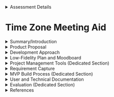 <details>
  <summary>Assessment Details</summary>

|                    | Description                                 |
| ------------------ | ------------------------------------------- |
| Course Title:      | Software Engineering                        |
| Course Code:       | NCHNAP688                                   |
| Assessment Title:  | Summative Assessment One                    |
| Assessment Number: | AE1                                         |
| Restrictions:      | 2,000 words +/- 10%,  excluding data tables |
| Description:       | Report (workplace case study)               |
| Hand-in Deadline:  | 17th January 2025, 23:59                    |

</details>

# Time Zone Meeting Aid


<details>
  <summary>Summary/Introduction</summary>
  <hr>

</details>
  
<details>
  <summary>Product Proposal</summary>
  <hr>
  My employer is part of Associated British Foods plc, which is multi-national business with operations in 56 countries around the world (ABF, 2024). With colleagues in mutliple timezones, planning meetings with consideration and convenience can be challenging. My product proposal is for an easy to use application where users can set a location, date, and time, then select a second location, and the application will give the equivalent date and time for the secondary location.   
  <hr>
</details>

<details>
  <summary>Development Approach</summary>
  <hr>
The development approach of this project will be itterative and agile, with an expectation of two to three sprints. A significant component of this product is the user interface (UI), an itterative agile approach allows for the testing of useable software and UI at earlier stages in the software development lifecycle, and results from this can lead to changes in development (Ferreira, Noble and Biddle, 2007). 
  <hr>
</details>


<details>
  <summary>Low-Fidelity Plan and Moodboard</summary>
  <hr>

## Low-Fidelity Plan
A low-fidelity flow for the application was prototyped using Figma and is available at [Figma.com](https://www.figma.com/proto/kTpbqRqdkA15Keu1uF1nJs/Summative-1?node-id=1-2&t=BiJiPwSoCtLmuO3u-1/).

  <br>

A welcome screen will provide the user with some basic information about the application, and will feature some appropriate imagry and branding.
The user can start using the functionality of the application, or quit. As this is a web-based applicaiton, quitting will take them to the ABF homepage.

  
  ![Image of Low-fidelity Figma mock up of the application.](/images/figma_low_fi_01.jpg)

<br>

## Moodboard

To aid decision making regarding colour schemes and design choices, I created a moodboard. This was made up from screen snippets of solid colours snapped from abf.co.uk, I then identified the HEX and RGB values of these colours for easy reference when it comes to formatting the visuals of the applicaiton. A list of CSS web safe fonts was obtained from w3schools.com (2024), these were added to the moodboard and Verdana was chosen for the application font as it is stylistically complementary to the font used for the Associated British Foods plc name. An AI generated image of the globe was created using Microsoft Designer (n.d.) as it is free to use and avoids any licensing issues.            

  ![Image of Low-fidelity Figma mock up of the application.](/images/mood_board.png)





  <hr>  
</details>

<details>
  <summary>Project Management Tools (Dedicated Section)</summary>
</details>

<details>
  <summary>Requirement Capture</summary>
  
| ID | Details                                                                  |
| -- | ------------------------------------------------------------------------ |
| 01 | User selects their country via clicking on a map                        |
| 02 | Current date and time is shown for chosed timezone                       |
| 03 | User inputs a desired meeting date and time                              |
| 04 | User clicks on destination country                                       |
| 05 | Output shows what date and time that will be in the destination country  |
| 06 | User can print a reminder card                                           |

</details>

<details>
  <summary>MVP Build Process (Dedicated Section)</summary>
  <hr>


  
  ## Sprint 1
  <br>
  
  ## Sprint 2
  <br>
  
  ## Sprint 3

</details>



<details>
  <summary>User and Technical Documentation</summary>
</details>

<details>
  <summary>Evaluation (Dedicated Section)</summary>
- Content
</details>

<details>
  <summary>References</summary>
  <hr>
ABF (2024) <i>Where we operate</i> [online].<br>  
          &nbsp;&nbsp;&nbsp;&nbsp;Available at: https://www.abf.co.uk/about-us/where-we-operate  <br>
          &nbsp;&nbsp;&nbsp;&nbsp;(Accessed: 09 December 2024). <br><br>

Ferreira, J., Noble, J. and Biddle, R. (2007) 'Agile development iterations and UI design', <br> 
          &nbsp;&nbsp;&nbsp;&nbsp;<i>Proceedings of the Agile 2007 Agile Development Conference.</i> 13-17 August 2007, Washington, DC.  
          &nbsp;&nbsp;&nbsp;&nbsp;Available at: https://ieeexplore-ieee-org.ezproxy.neu.edu/document/4293575  <br>
          &nbsp;&nbsp;&nbsp;&nbsp;(Accessed: 09 December 2024). <br>

Microsoft Designer (n.d.) <iCreate images</i> [online]. <br> 
          &nbsp;&nbsp;&nbsp;&nbsp;Available at: https://designer.microsoft.com/image-creator?scenario=texttoimage  <br>
          &nbsp;&nbsp;&nbsp;&nbsp;(Accessed: 14 December 2024). <br>

w3schools.com (2024) <i>CSS web safe fonts</i> [online]. <br> 
          &nbsp;&nbsp;&nbsp;&nbsp;Available at: https://www.w3schools.com/cssref/css_websafe_fonts.php  <br>
          &nbsp;&nbsp;&nbsp;&nbsp;(Accessed: 14 December 2024). <br><br>
  
</details>
